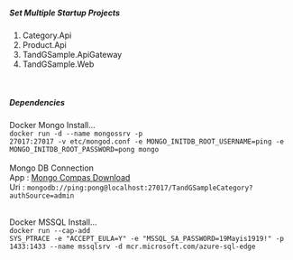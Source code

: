 <h5>Set Multiple Startup Projects</h5>

<ol  type="1">
<li>Category.Api</li>
<li>Product.Api</li>
<li>TandGSample.ApiGateway</li>
<li>TandGSample.Web</li>
</ol>
<br/>

<h5>Dependencies</h5>

Docker Mongo Install...
<br/><code>docker run -d --name mongossrv -p 27017:27017 -v etc/mongod.conf -e MONGO_INITDB_ROOT_USERNAME=ping -e MONGO_INITDB_ROOT_PASSWORD=pong mongo</code>
<br/>
<br/>Mongo DB Connection
<br/> App :  <a href="https://downloads.mongodb.com/compass/mongodb-compass-1.33.1-win32-x64.exe"> Mongo Compas Download</a>
<br/> Uri : <code>mongodb://ping:pong@localhost:27017/TandGSampleCategory?authSource=admin</code>
  
<br/>Docker MSSQL Install...
<br/><code>docker run --cap-add SYS_PTRACE -e "ACCEPT_EULA=Y" -e "MSSQL_SA_PASSWORD=19Mayis1919!" -p 1433:1433 --name mssqlsrv -d mcr.microsoft.com/azure-sql-edge</code>




